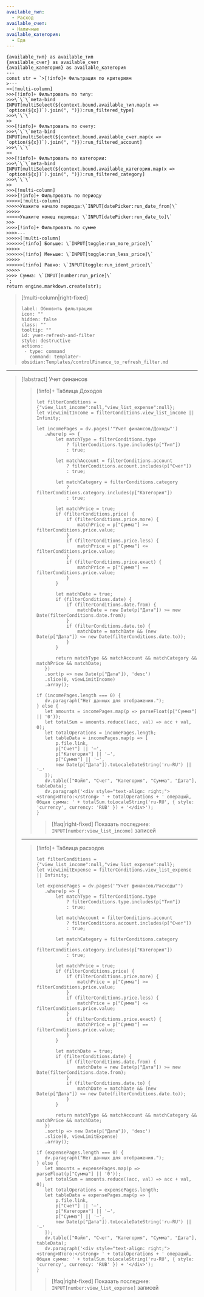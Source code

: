 ```yaml
---
available_тип:
  - Расход
available_счет:
  - Наличные
available_категория:
  - Еда
---
```

```meta-bind-js-view
{available_тип} as available_тип
{available_счет} as available_счет
{available_категория} as available_категория
---
const str = `>[!info]+ Фильтрация по критериям
>---
>>[!multi-column]
>>>[!info]+ Фильтровать по типу:
>>>\`\`\`meta-bind
INPUT[multiSelect(${context.bound.available_тип.map(x => `option(${x})`).join(", ")}):run_filtered_type]
>>>\`\`\`
>>
>>>[!info]+ Фильтровать по счету:
>>>\`\`\`meta-bind
INPUT[multiSelect(${context.bound.available_счет.map(x => `option(${x})`).join(", ")}):run_filtered_account]
>>>\`\`\`
>>
>>>[!info]+ Фильтровать по категории:
>>>\`\`\`meta-bind
INPUT[multiSelect(${context.bound.available_категория.map(x => `option(${x})`).join(", ")}):run_filtered_category]
>>>\`\`\`
>>
>>>[!multi-column]
>>>>[!info]+ Фильтровать по периоду
>>>>>[!multi-column]
>>>>>Укажите начало периода:\`INPUT[datePicker:run_date_from]\`
>>>>>
>>>>>Укажите конец периода: \`INPUT[datePicker:run_date_to]\`
>>>
>>>>[!info]+ Фильтровать по сумме
>>>>---
>>>>>[!multi-column]
>>>>>>[!info] Больше: \`INPUT[toggle:run_more_price]\`
>>>>>
>>>>>>[!info] Меньше: \`INPUT[toggle:run_less_price]\`
>>>>>
>>>>>>[!info] Равно: \`INPUT[toggle:run_ident_price]\`
>>>>>
>>>> Сумма: \`INPUT[number:run_price]\`
`;
return engine.markdown.create(str);
```
>[!multi-column|right-fixed]
>```meta-bind-button
>label: Обновить фильтрацию
>icon: ""
>hidden: false
>class: ""
>tooltip: ""
>id: учет-refresh-and-filter
>style: destructive
>actions:
>  - type: command
>    command: templater-obsidian:Templates/controlFinance_to_refresh_filter.md
>```
---
>[!abstract] Учет финансов
>
>>[!info]+ Таблица Доходов
>>```dataviewjs
>>let filterConditions = {"view_list_income":null,"view_list_expense":null};
>>let viewLimitIncome = filterConditions.view_list_income || Infinity;
>>
>>let incomePages = dv.pages('"Учет финансов/Доходы"')
>>    .where(p => {
>>        let matchType = filterConditions.type 
>>            ? filterConditions.type.includes(p["Тип"]) 
>>            : true;
>>
>>        let matchAccount = filterConditions.account 
>>            ? filterConditions.account.includes(p["Счет"]) 
>>            : true;
>>
>>        let matchCategory = filterConditions.category 
>>            ? filterConditions.category.includes(p["Категория"]) 
>>            : true;
>>
>>        let matchPrice = true;
>>        if (filterConditions.price) {
>>            if (filterConditions.price.more) {
>>                matchPrice = p["Сумма"] >= filterConditions.price.value;
>>            }
>>            if (filterConditions.price.less) {
>>                matchPrice = p["Сумма"] <= filterConditions.price.value;
>>            }
>>            if (filterConditions.price.exact) {
>>                matchPrice = p["Сумма"] == filterConditions.price.value;
>>            }
>>        }
>>
>>        let matchDate = true;
>>        if (filterConditions.date) {
>>            if (filterConditions.date.from) {
>>                matchDate = new Date(p["Дата"]) >= new Date(filterConditions.date.from);
>>            }
>>            if (filterConditions.date.to) {
>>                matchDate = matchDate && (new Date(p["Дата"]) <= new Date(filterConditions.date.to));
>>            }
>>        }
>>
>>        return matchType && matchAccount && matchCategory && matchPrice && matchDate;
>>    })
>>    .sort(p => new Date(p["Дата"]), 'desc')
>>    .slice(0, viewLimitIncome)
>>    .array();
>>
>>if (incomePages.length === 0) {
>>    dv.paragraph("Нет данных для отображения.");
>>} else {
>>    let amounts = incomePages.map(p => parseFloat(p["Сумма"] || '0'));
>>    let totalSum = amounts.reduce((acc, val) => acc + val, 0);
>>    let totalOperations = incomePages.length;
>>    let tableData = incomePages.map(p => [
>>        p.file.link,
>>        p["Счет"] || '—',
>>        p["Категория"] || '—',
>>        p["Сумма"] || '—',
>>        new Date(p["Дата"]).toLocaleDateString('ru-RU') || '—'
>>    ]);
>>    dv.table(["Файл", "Счет", "Категория", "Сумма", "Дата"], tableData);
>>    dv.paragraph('<div style="text-align: right;"><strong>Итого:</strong> ' + totalOperations + ' операций, Общая сумма: ' + totalSum.toLocaleString('ru-RU', { style: 'currency', currency: 'RUB' }) + '</div>');
>>}
>>```
>>>[!faq|right-fixed] Показать последние: `INPUT[number:view_list_income]` записей
>---
>>[!info]+ Таблица расходов
>>```dataviewjs
>>let filterConditions = {"view_list_income":null,"view_list_expense":null};
>>let viewLimitExpense = filterConditions.view_list_expense || Infinity;
>>
>>let expensePages = dv.pages('"Учет финансов/Расходы"')
>>    .where(p => {
>>        let matchType = filterConditions.type 
>>            ? filterConditions.type.includes(p["Тип"]) 
>>            : true;
>>
>>        let matchAccount = filterConditions.account 
>>            ? filterConditions.account.includes(p["Счет"]) 
>>            : true;
>>
>>        let matchCategory = filterConditions.category 
>>            ? filterConditions.category.includes(p["Категория"]) 
>>            : true;
>>
>>        let matchPrice = true;
>>        if (filterConditions.price) {
>>            if (filterConditions.price.more) {
>>                matchPrice = p["Сумма"] >= filterConditions.price.value;
>>            }
>>            if (filterConditions.price.less) {
>>                matchPrice = p["Сумма"] <= filterConditions.price.value;
>>            }
>>            if (filterConditions.price.exact) {
>>                matchPrice = p["Сумма"] == filterConditions.price.value;
>>            }
>>        }
>>
>>        let matchDate = true;
>>        if (filterConditions.date) {
>>            if (filterConditions.date.from) {
>>                matchDate = new Date(p["Дата"]) >= new Date(filterConditions.date.from);
>>            }
>>            if (filterConditions.date.to) {
>>                matchDate = matchDate && (new Date(p["Дата"]) <= new Date(filterConditions.date.to));
>>            }
>>        }
>>
>>        return matchType && matchAccount && matchCategory && matchPrice && matchDate;
>>    })
>>    .sort(p => new Date(p["Дата"]), 'desc')
>>    .slice(0, viewLimitExpense)
>>    .array();
>>
>>if (expensePages.length === 0) {
>>    dv.paragraph("Нет данных для отображения.");
>>} else {
>>    let amounts = expensePages.map(p => parseFloat(p["Сумма"] || '0'));
>>    let totalSum = amounts.reduce((acc, val) => acc + val, 0);
>>    let totalOperations = expensePages.length;
>>    let tableData = expensePages.map(p => [
>>        p.file.link,
>>        p["Счет"] || '—',
>>        p["Категория"] || '—',
>>        p["Сумма"] || '—',
>>        new Date(p["Дата"]).toLocaleDateString('ru-RU') || '—'
>>    ]);
>>    dv.table(["Файл", "Счет", "Категория", "Сумма", "Дата"], tableData);
>>    dv.paragraph('<div style="text-align: right;"><strong>Итого:</strong> ' + totalOperations + ' операций, Общая сумма: ' + totalSum.toLocaleString('ru-RU', { style: 'currency', currency: 'RUB' }) + '</div>');
>>}
>>```
>>>[!faq|right-fixed] Показать последние: `INPUT[number:view_list_expense]` записей
